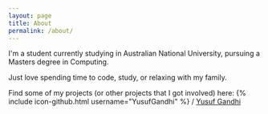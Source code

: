 ```yaml
---
layout: page
title: About
permalink: /about/
---
```


I'm a student currently studying in Australian National University, pursuing a Masters degree in Computing.

Just love spending time to code, study, or relaxing with my family.

Find some of my projects (or other projects that I got involved) here:
{% include icon-github.html username="YusufGandhi" %} /
[Yusuf Gandhi](https://github.com/YusufGandhi)
